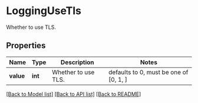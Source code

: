 # LoggingUseTls

Whether to use TLS.

## Properties
Name | Type | Description | Notes
------------ | ------------- | ------------- | -------------
**value** | **int** | Whether to use TLS. | defaults to 0,  must be one of [0, 1, ]

[[Back to Model list]](../README.md#documentation-for-models) [[Back to API list]](../README.md#documentation-for-api-endpoints) [[Back to README]](../README.md)


